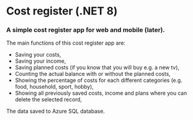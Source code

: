 # Cost register (.NET 8)

### A simple cost register app for web and mobile (later).

The main functions of this cost register app are:

- Saving your costs,
- Saving your income,
- Saving planned costs (if you know that you will buy e.g. a new tv),
- Counting the actual balance with or without the planned costs,
- Showing the percentage of costs for each different categories (e.g. food, household, sport, hobby),
- Showing all previously saved costs, income and plans where you can delete the selected record,

The data saved to Azure SQL database.
